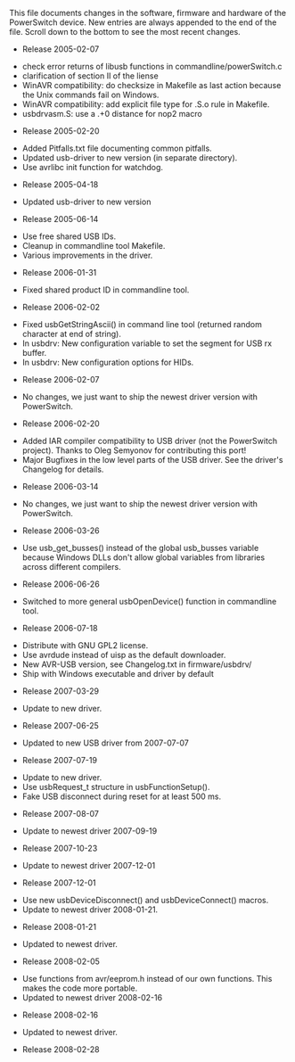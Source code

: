 This file documents changes in the software, firmware and hardware of the
PowerSwitch device. New entries are always appended to the end of the file.
Scroll down to the bottom to see the most recent changes.


* Release 2005-02-07

- check error returns of libusb functions in commandline/powerSwitch.c
- clarification of section II of the liense
- WinAVR compatibility: do checksize in Makefile as last action because the
  Unix commands fail on Windows.
- WinAVR compatibility: add explicit file type for .S.o rule in Makefile.
- usbdrvasm.S: use a .+0 distance for nop2 macro

* Release 2005-02-20

- Added Pitfalls.txt file documenting common pitfalls.
- Updated usb-driver to new version (in separate directory).
- Use avrlibc init function for watchdog.

* Release 2005-04-18

- Updated usb-driver to new version

* Release 2005-06-14

- Use free shared USB IDs.
- Cleanup in commandline tool Makefile.
- Various improvements in the driver.

* Release 2006-01-31

- Fixed shared product ID in commandline tool.

* Release 2006-02-02

- Fixed usbGetStringAscii() in command line tool (returned random character
  at end of string).
- In usbdrv: New configuration variable to set the segment for USB rx buffer.
- In usbdrv: New configuration options for HIDs.

* Release 2006-02-07

- No changes, we just want to ship the newest driver version with PowerSwitch.

* Release 2006-02-20

- Added IAR compiler compatibility to USB driver (not the PowerSwitch project).
  Thanks to Oleg Semyonov for contributing this port!
- Major Bugfixes in the low level parts of the USB driver. See the driver's
  Changelog for details.

* Release 2006-03-14

- No changes, we just want to ship the newest driver version with PowerSwitch.

* Release 2006-03-26

- Use usb_get_busses() instead of the global usb_busses variable because
  Windows DLLs don't allow global variables from libraries across different
  compilers.

* Release 2006-06-26

- Switched to more general usbOpenDevice() function in commandline tool.

* Release 2006-07-18

- Distribute with GNU GPL2 license.
- Use avrdude instead of uisp as the default downloader.
- New AVR-USB version, see Changelog.txt in firmware/usbdrv/
- Ship with Windows executable and driver by default

* Release 2007-03-29

- Update to new driver.

* Release 2007-06-25

- Updated to new USB driver from 2007-07-07

* Release 2007-07-19

- Update to new driver.
- Use usbRequest_t structure in usbFunctionSetup().
- Fake USB disconnect during reset for at least 500 ms.

* Release 2007-08-07

- Update to newest driver 2007-09-19

* Release 2007-10-23

- Update to newest driver 2007-12-01

* Release 2007-12-01

- Use new usbDeviceDisconnect() and usbDeviceConnect() macros.
- Update to newest driver 2008-01-21.

* Release 2008-01-21

- Updated to newest driver.

* Release 2008-02-05

- Use functions from avr/eeprom.h instead of our own functions. This makes
  the code more portable.
- Updated to newest driver 2008-02-16

* Release 2008-02-16

- Updated to newest driver.

* Release 2008-02-28
